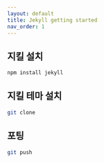 ```yaml
---
layout: default
title: Jekyll getting started
nav_order: 1
---
```


## 지킬 설치
```bash
npm install jekyll
```
## 지킬 테마 설치
```bash
git clone 
```
## 포팅
```bash
git push
```